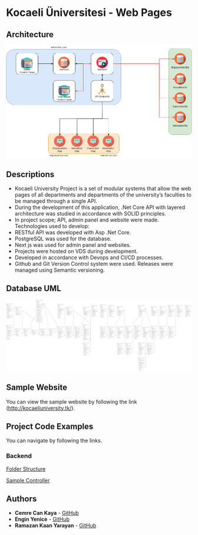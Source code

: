 # Kocaeli Üniversitesi - Web Pages 

## Architecture

![Architecture](./images/architecture.png)

## Descriptions

* Kocaeli University Project is a set of modular systems that allow the web pages of all departments and departments of the university’s faculties
to be managed through a single API.
* During the development of this application, .Net Core API with layered architecture was studied in accordance with SOLID principles.
* In project scope; API, admin panel and website were made. Technologies used to develop:
* RESTful API was developed with Asp .Net Core.
* PostgreSQL was used for the database.
* Next js was used for admin panel and websites.
* Projects were hosted on VDS during development.
* Developed in accordance with Devops and CI/CD processes.
* Github and Git Version Control system were used. Releases were managed using Semantic versioning.

## Database UML

![Database UML](./images/database-uml.png)

## Sample Website

You can view the sample website by following the link (http://kocaeliuniversity.tk/).

## Project Code Examples

You can navigate by following the links.

### Backend

[Folder Structure](./md/folder-structure.md)

[Sample Controller](./md/controller.md)

## Authors

* **Cemre Can Kaya** - [GitHub](https://github.com/cemrecankaya)
* **Engin Yenice** - [GitHub](https://github.com/enginyenice)
* **Ramazan Kaan Yarayan** - [GitHub](https://github.com/rknyryn)
